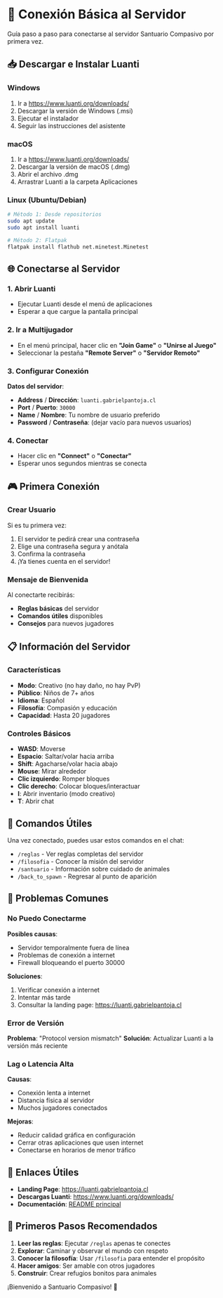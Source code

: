 # 🔌 Conexión Básica al Servidor

Guía paso a paso para conectarse al servidor Santuario Compasivo por primera vez.

## 📥 Descargar e Instalar Luanti

### Windows
1. Ir a https://www.luanti.org/downloads/
2. Descargar la versión de Windows (.msi)
3. Ejecutar el instalador
4. Seguir las instrucciones del asistente

### macOS
1. Ir a https://www.luanti.org/downloads/
2. Descargar la versión de macOS (.dmg)
3. Abrir el archivo .dmg
4. Arrastrar Luanti a la carpeta Aplicaciones

### Linux (Ubuntu/Debian)
```bash
# Método 1: Desde repositorios
sudo apt update
sudo apt install luanti

# Método 2: Flatpak
flatpak install flathub net.minetest.Minetest
```

## 🌐 Conectarse al Servidor

### 1. Abrir Luanti
- Ejecutar Luanti desde el menú de aplicaciones
- Esperar a que cargue la pantalla principal

### 2. Ir a Multijugador
- En el menú principal, hacer clic en **"Join Game"** o **"Unirse al Juego"**
- Seleccionar la pestaña **"Remote Server"** o **"Servidor Remoto"**

### 3. Configurar Conexión
**Datos del servidor**:
- **Address** / **Dirección**: `luanti.gabrielpantoja.cl`
- **Port** / **Puerto**: `30000`
- **Name** / **Nombre**: Tu nombre de usuario preferido
- **Password** / **Contraseña**: (dejar vacío para nuevos usuarios)

### 4. Conectar
- Hacer clic en **"Connect"** o **"Conectar"**
- Esperar unos segundos mientras se conecta

## 🎮 Primera Conexión

### Crear Usuario
Si es tu primera vez:
1. El servidor te pedirá crear una contraseña
2. Elige una contraseña segura y anótala
3. Confirma la contraseña
4. ¡Ya tienes cuenta en el servidor!

### Mensaje de Bienvenida
Al conectarte recibirás:
- **Reglas básicas** del servidor
- **Comandos útiles** disponibles
- **Consejos** para nuevos jugadores

## 📋 Información del Servidor

### Características
- **Modo**: Creativo (no hay daño, no hay PvP)
- **Público**: Niños de 7+ años
- **Idioma**: Español
- **Filosofía**: Compasión y educación
- **Capacidad**: Hasta 20 jugadores

### Controles Básicos
- **WASD**: Moverse
- **Espacio**: Saltar/volar hacia arriba
- **Shift**: Agacharse/volar hacia abajo
- **Mouse**: Mirar alrededor
- **Clic izquierdo**: Romper bloques
- **Clic derecho**: Colocar bloques/interactuar
- **I**: Abrir inventario (modo creativo)
- **T**: Abrir chat

## 🌱 Comandos Útiles

Una vez conectado, puedes usar estos comandos en el chat:

- `/reglas` - Ver reglas completas del servidor
- `/filosofia` - Conocer la misión del servidor
- `/santuario` - Información sobre cuidado de animales
- `/back_to_spawn` - Regresar al punto de aparición

## 🚨 Problemas Comunes

### No Puedo Conectarme
**Posibles causas**:
- Servidor temporalmente fuera de línea
- Problemas de conexión a internet
- Firewall bloqueando el puerto 30000

**Soluciones**:
1. Verificar conexión a internet
2. Intentar más tarde
3. Consultar la landing page: https://luanti.gabrielpantoja.cl

### Error de Versión
**Problema**: "Protocol version mismatch"
**Solución**: Actualizar Luanti a la versión más reciente

### Lag o Latencia Alta
**Causas**:
- Conexión lenta a internet
- Distancia física al servidor
- Muchos jugadores conectados

**Mejoras**:
- Reducir calidad gráfica en configuración
- Cerrar otras aplicaciones que usen internet
- Conectarse en horarios de menor tráfico

## 🔗 Enlaces Útiles

- **Landing Page**: https://luanti.gabrielpantoja.cl
- **Descargas Luanti**: https://www.luanti.org/downloads/
- **Documentación**: [README principal](../README.md)

## 👥 Primeros Pasos Recomendados

1. **Leer las reglas**: Ejecutar `/reglas` apenas te conectes
2. **Explorar**: Caminar y observar el mundo con respeto
3. **Conocer la filosofía**: Usar `/filosofia` para entender el propósito
4. **Hacer amigos**: Ser amable con otros jugadores
5. **Construir**: Crear refugios bonitos para animales

¡Bienvenido a Santuario Compasivo! 🌱